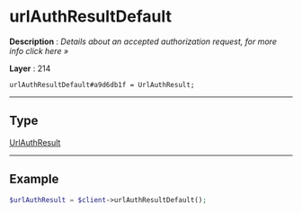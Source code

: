 # urlAuthResultDefault

**Description** : *Details about an accepted authorization request, for more info click here &raquo;*

**Layer** : 214

```tl
urlAuthResultDefault#a9d6db1f = UrlAuthResult;
```

---

## Type

[UrlAuthResult](type/UrlAuthResult)

---

## Example

```php
$urlAuthResult = $client->urlAuthResultDefault();
```